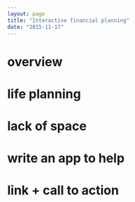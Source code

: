 ```yaml
---
layout: page
title: "Interactive financial planning"
date: "2015-11-17"
---
```


# overview

# life planning

# lack of space

# write an app to help

# link + call to action
